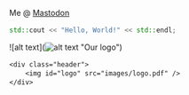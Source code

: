 Me @ <a rel="me" href="https://mastodon.online/@aquadogus">Mastodon</a>
```c++
std::cout << "Hello, World!" << std::endl;
```

![alt text](![alt text](https://kentglenn.github.io/images/logo.pdf" "Our logo")
 "Our logo")

    <div class="header">
        <img id="logo" src="images/logo.pdf" />
    </div>